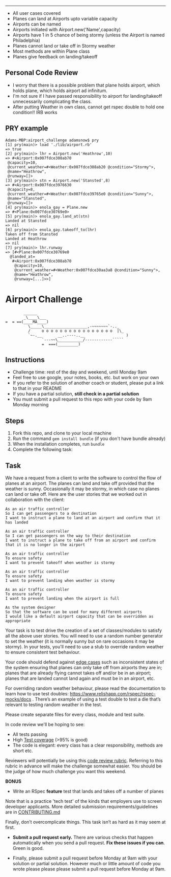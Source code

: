 
------------------
* All user cases covered
* Planes can land at Airports upto variable capacity
* Airports can be named
* Airports initiated with Airport.new('Name',capacity)
* Airports have 1 in 5 chance of being stormy (unless the Airport is named Philadelphia)
* Planes cannot land or take off in Stormy weather
* Most methods are within Plane class
* Planes give feedback on landing/takeoff

Personal Code Review
--------------------
* I worry that there is a possible problem that plane holds airport, which holds plane, which holds airport ad infinitum.
* I'm not sure if I have passed responsibility to airport for landing/takeoff unnecessarily complicating the class.
* After putting Weather in own class, cannot get rspec double to hold one condition!! IRB works

PRY example
-----------
```
Adams-MBP:airport_challenge adamsnow$ pry
[1] pry(main)> load './lib/airport.rb'
=> true
[2] pry(main)> lhr = Airport.new('Heathrow',10)
=> #<Airport:0x007fdce308ab70
 @capacity=10,
 @current_weather=#<Weather:0x007fdce308ab20 @condition="Stormy">,
 @name="Heathrow",
 @runway=[]>
[3] pry(main)> stn = Airport.new('Stansted',8)
=> #<Airport:0x007fdce3976630
 @capacity=8,
 @current_weather=#<Weather:0x007fdce39765e0 @condition="Sunny">,
 @name="Stansted",
 @runway=[]>
[4] pry(main)> enola_gay = Plane.new
=> #<Plane:0x007fdce30769e0>
[5] pry(main)> enola_gay.land_at(stn)
Landed at Stansted
=> nil
[6] pry(main)> enola_gay.takeoff_to(lhr)
Taken off from Stansted
Landed at Heathrow
=> nil
[7] pry(main)> lhr.runway
=> [#<Plane:0x007fdce30769e0
  @landed_at=
   #<Airport:0x007fdce308ab70
    @capacity=10,
    @current_weather=#<Weather:0x007fdce30aa3a8 @condition="Sunny">,
    @name="Heathrow",
    @runway=[...]>>]
```

Airport Challenge
=================

```
        ______
        _\____\___
=  = ==(____MA____)
          \_____\___________________,-~~~~~~~`-.._
          /     o o o o o o o o o o o o o o o o  |\_
          `~-.__       __..----..__                  )
                `---~~\___________/------------`````
                =  ===(_________)

```

Instructions
---------

* Challenge time: rest of the day and weekend, until Monday 9am
* Feel free to use google, your notes, books, etc. but work on your own
* If you refer to the solution of another coach or student, please put a link to that in your README
* If you have a partial solution, **still check in a partial solution**
* You must submit a pull request to this repo with your code by 9am Monday morning

Steps
-------

1. Fork this repo, and clone to your local machine
2. Run the command `gem install bundle` (if you don't have bundle already)
3. When the installation completes, run `bundle`
4. Complete the following task:

Task
-----

We have a request from a client to write the software to control the flow of planes at an airport. The planes can land and take off provided that the weather is sunny. Occasionally it may be stormy, in which case no planes can land or take off.  Here are the user stories that we worked out in collaboration with the client:

```
As an air traffic controller
So I can get passengers to a destination
I want to instruct a plane to land at an airport and confirm that it has landed

As an air traffic controller
So I can get passengers on the way to their destination
I want to instruct a plane to take off from an airport and confirm that it is no longer in the airport

As an air traffic controller
To ensure safety
I want to prevent takeoff when weather is stormy

As an air traffic controller
To ensure safety
I want to prevent landing when weather is stormy

As an air traffic controller
To ensure safety
I want to prevent landing when the airport is full

As the system designer
So that the software can be used for many different airports
I would like a default airport capacity that can be overridden as appropriate
```

Your task is to test drive the creation of a set of classes/modules to satisfy all the above user stories. You will need to use a random number generator to set the weather (it is normally sunny but on rare occasions it may be stormy). In your tests, you'll need to use a stub to override random weather to ensure consistent test behaviour.

Your code should defend against [edge cases](http://programmers.stackexchange.com/questions/125587/what-are-the-difference-between-an-edge-case-a-corner-case-a-base-case-and-a-b) such as inconsistent states of the system ensuring that planes can only take off from airports they are in; planes that are already flying cannot takes off and/or be in an airport; planes that are landed cannot land again and must be in an airport, etc.

For overriding random weather behaviour, please read the documentation to learn how to use test doubles: https://www.relishapp.com/rspec/rspec-mocks/docs . There’s an example of using a test double to test a die that’s relevant to testing random weather in the test.

Please create separate files for every class, module and test suite.

In code review we'll be hoping to see:

* All tests passing
* High [Test coverage](https://github.com/makersacademy/course/blob/master/pills/test_coverage.md) (>95% is good)
* The code is elegant: every class has a clear responsibility, methods are short etc.

Reviewers will potentially be using this [code review rubric](docs/review.md).  Referring to this rubric in advance will make the challenge somewhat easier.  You should be the judge of how much challenge you want this weekend.

**BONUS**

* Write an RSpec **feature** test that lands and takes off a number of planes

Note that is a practice 'tech test' of the kinds that employers use to screen developer applicants.  More detailed submission requirements/guidelines are in [CONTRIBUTING.md](CONTRIBUTING.md)

Finally, don’t overcomplicate things. This task isn’t as hard as it may seem at first.

* **Submit a pull request early.**  There are various checks that happen automatically when you send a pull request.  **Fix these issues if you can**.  Green is good.

* Finally, please submit a pull request before Monday at 9am with your solution or partial solution.  However much or little amount of code you wrote please please please submit a pull request before Monday at 9am.
